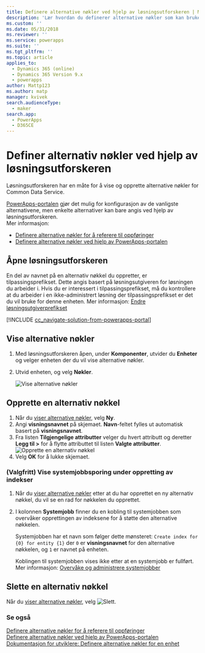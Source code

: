 ```yaml
---
title: Definere alternative nøkler ved hjelp av løsningsutforskeren | MicrosoftDocs
description: 'Lær hvordan du definerer alternative nøkler som kan brukes til å referere til oppføringer i Common Data Service, ved hjelp av løsningsutforskeren'
ms.custom: ''
ms.date: 05/31/2018
ms.reviewer: ''
ms.service: powerapps
ms.suite: ''
ms.tgt_pltfrm: ''
ms.topic: article
applies_to:
  - Dynamics 365 (online)
  - Dynamics 365 Version 9.x
  - powerapps
author: Mattp123
ms.author: matp
manager: kvivek
search.audienceType:
  - maker
search.app:
  - PowerApps
  - D365CE
---
```

# <a name="define-alternate-keys-using-solution-explorer"></a>Definer alternativ nøkler ved hjelp av løsningsutforskeren

Løsningsutforskeren har en måte for å vise og opprette alternative nøkler for Common Data Service.

[PowerApps-portalen](https://web.powerapps.com/?utm_source=padocs&utm_medium=linkinadoc&utm_campaign=referralsfromdoc) gjør det mulig for konfigurasjon av de vanligste alternativene, men enkelte alternativer kan bare angis ved hjelp av løsningsutforskeren. <br />Mer informasjon: 
- [Definere alternative nøkler for å referere til oppføringer](define-alternate-keys-reference-records.md)<br />
- [Definere alternative nøkler ved hjelp av PowerApps-portalen](define-alternate-keys-portal.md)

## <a name="open-solution-explorer"></a>Åpne løsningsutforskeren

En del av navnet på en alternativ nøkkel du oppretter, er tilpassingsprefikset. Dette angis basert på løsningsutgiveren for løsningen du arbeider i. Hvis du er interessert i tilpassingsprefikset, må du kontrollere at du arbeider i en ikke-administrert løsning der tilpassingsprefikset er det du vil bruke for denne enheten. Mer informasjon: [Endre løsningsutgiverprefikset](change-solution-publisher-prefix.md) 

[!INCLUDE [cc_navigate-solution-from-powerapps-portal](../../includes/cc_navigate-solution-from-powerapps-portal.md)]

## <a name="view-alternate-keys"></a>Vise alternative nøkler

1. Med løsningsutforskeren åpen, under **Komponenter**, utvider du **Enheter** og velger enheten der du vil vise alternative nøkler.
2. Utvid enheten, og velg **Nøkler**.

    ![Vise alternative nøkler](media/view-alternate-keys-solution-explorer.png)

## <a name="create-an-alternate-key"></a>Opprette en alternativ nøkkel

1. Når du [viser alternative nøkler](#view-alternate-keys), velg **Ny**.
1. Angi **visningsnavnet** på skjemaet. **Navn**-feltet fylles ut automatisk basert på **visningsnavnet**. 
2. Fra listen **Tilgjengelige attributter** velger du hvert attributt og deretter **Legg til >** for å flytte attributtet til listen **Valgte attributter**.
    ![Opprette en alternativ nøkkel](media/create-alternate-key-solution-explorer.png)
1. Velg **OK** for å lukke skjemaet.

### <a name="optional-view-the-system-job-tracking-creation-of-indexes"></a>(Valgfritt) Vise systemjobbsporing under oppretting av indekser
1. Når du [viser alternative nøkler](#view-alternate-keys) etter at du har opprettet en ny alternativ nøkkel, du vil se en rad for nøkkelen du opprettet.
2. I kolonnen **Systemjobb** finner du en kobling til systemjobben som overvåker opprettingen av indeksene for å støtte den alternative nøkkelen. 
    
    Systemjobben har et navn som følger dette mønsteret: `Create index for {0} for entity {1}` der `0` er **visningsnavnet** for den alternative nøkkelen, og `1` er navnet på enheten.

    Koblingen til systemjobben vises ikke etter at en systemjobb er fullført. Mer informasjon: [Overvåke og administrere systemjobber](/dynamics365/customer-engagement/admin/monitor-manage-system-jobs)


## <a name="delete-an-alternate-key"></a>Slette en alternativ nøkkel

Når du [viser alternative nøkler](#view-alternate-keys), velg ![Slett](media/delete.gif).

### <a name="see-also"></a>Se også

[Definere alternative nøkler for å referere til oppføringer](define-alternate-keys-reference-records.md)<br />
[Definere alternative nøkler ved hjelp av PowerApps-portalen](define-alternate-keys-portal.md)<br />
[Dokumentasjon for utviklere: Definere alternative nøkler for en enhet](/dynamics365/customer-engagement/developer/define-alternate-keys-entity)
